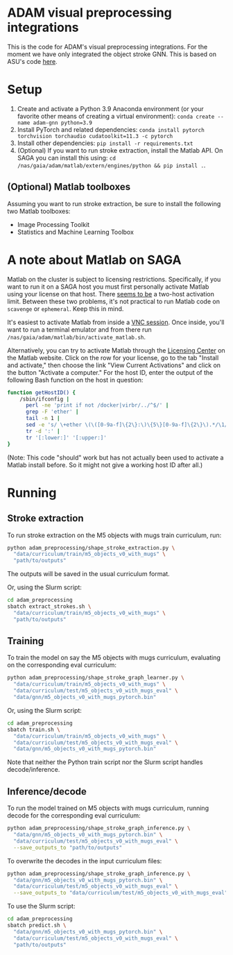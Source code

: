 # ADAM visual preprocessing integrations
This is the code for ADAM's visual preprocessing integrations. For the moment we have only integrated the object stroke GNN. This is based on ASU's code [here][asu_gnn].

[asu_gnn]: https://github.com/ASU-APG/adam-stage/tree/main/processing

# Setup
1. Create and activate a Python 3.9 Anaconda environment (or your favorite other means of creating a virtual environment): `conda create --name adam-gnn python=3.9`
2. Install PyTorch and related dependencies: `conda install pytorch torchvision torchaudio cudatoolkit=11.3 -c pytorch`
3. Install other dependencies: `pip install -r requirements.txt`
4. (Optional) If you want to run stroke extraction, install the Matlab API. On SAGA you can install this using: `cd /nas/gaia/adam/matlab/extern/engines/python && pip install .`.

## (Optional) Matlab toolboxes
Assuming you want to run stroke extraction, be sure to install the following two Matlab toolboxes:

- Image Processing Toolkit
- Statistics and Machine Learning Toolbox

# A note about Matlab on SAGA
Matlab on the cluster is subject to licensing restrictions. Specifically, if you want to run it on a SAGA host you must first personally activate Matlab using your license on that host. There [seems to be][matlab_lim] a two-host activation limit. Between these two problems, it's not practical to run Matlab code on `scavenge` or `ephemeral`. Keep this in mind.

It's easiest to activate Matlab from inside a [VNC session][vnc]. Once inside, you'll want to run a terminal emulator and from there run `/nas/gaia/adam/matlab/bin/activate_matlab.sh`.

Alternatively, you can try to activate Matlab through the [Licensing Center][lic_cent] on the Matlab website. Click on the row for your license, go to the tab "Install and activate," then choose the link "View Current Activations" and click on the button "Activate a computer." For the host ID, enter the output of the following Bash function on the host in question:

```bash
function getHostID() {
    /sbin/ifconfig |
      perl -ne 'print if not /docker|virbr/../^$/' |
      grep -F 'ether' |
      tail -n 1 |
      sed -e 's/ \+ether \(\([0-9a-f]\{2\}:\)\{5\}[0-9a-f]\{2\}\).*/\1/' |
      tr -d ':' |
      tr '[:lower:]' '[:upper:]'
}
```

(Note: This code "should" work but has not actually been used to activate a Matlab install before. So it might not give a working host ID after all.)

[matlab_lim]: https://www.mathworks.com/matlabcentral/answers/441674-how-manu-computer-can-use-per-one-account-for-campus-wide-license?s_tid=srchtitle_total%20headcount_8
[vnc]: https://github.com/isi-vista/saga-cluster/wiki/Setting-Up-VNC-Access-for-a-Development-Machine
[lic_cent]: https://www.mathworks.com/licensecenter/licenses/

# Running
## Stroke extraction
To run stroke extraction on the M5 objects with mugs train curriculum, run:

```bash
python adam_preprocessing/shape_stroke_extraction.py \
  "data/curriculum/train/m5_objects_v0_with_mugs" \
  "path/to/outputs"
```

The outputs will be saved in the usual curriculum format.

Or, using the Slurm script:

```bash
cd adam_preprocessing
sbatch extract_strokes.sh \
  "data/curriculum/train/m5_objects_v0_with_mugs" \
  "path/to/outputs"
```

## Training
To train the model on say the M5 objects with mugs curriculum, evaluating on the corresponding eval curriculum:

```bash
python adam_preprocessing/shape_stroke_graph_learner.py \
  "data/curriculum/train/m5_objects_v0_with_mugs" \
  "data/curriculum/test/m5_objects_v0_with_mugs_eval" \
  "data/gnn/m5_objects_v0_with_mugs_pytorch.bin"
```

Or, using the Slurm script:

```bash
cd adam_preprocessing
sbatch train.sh \
  "data/curriculum/train/m5_objects_v0_with_mugs" \
  "data/curriculum/test/m5_objects_v0_with_mugs_eval" \
  "data/gnn/m5_objects_v0_with_mugs_pytorch.bin"
```

Note that neither the Python train script nor the Slurm script handles decode/inference.

## Inference/decode
To run the model trained on M5 objects with mugs curriculum, running decode for the corresponding eval curriculum:

```bash
python adam_preprocessing/shape_stroke_graph_inference.py \
  "data/gnn/m5_objects_v0_with_mugs_pytorch.bin" \
  "data/curriculum/test/m5_objects_v0_with_mugs_eval" \
  --save_outputs_to "path/to/outputs"
```

To overwrite the decodes in the input curriculum files:

```bash
python adam_preprocessing/shape_stroke_graph_inference.py \
  "data/gnn/m5_objects_v0_with_mugs_pytorch.bin" \
  "data/curriculum/test/m5_objects_v0_with_mugs_eval" \
  --save_outputs_to "data/curriculum/test/m5_objects_v0_with_mugs_eval"
```

To use the Slurm script:

```bash
cd adam_preprocessing
sbatch predict.sh \
  "data/gnn/m5_objects_v0_with_mugs_pytorch.bin" \
  "data/curriculum/test/m5_objects_v0_with_mugs_eval" \
  "path/to/outputs"
```
